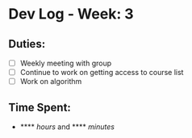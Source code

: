 # Dev Log - Week: 3
 
## Duties:
  - [ ] Weekly meeting with group
  - [ ] Continue to work on getting access to course list
  - [ ] Work on algorithm
 
## Time Spent: 
  * **** _hours_ and **** _minutes_
